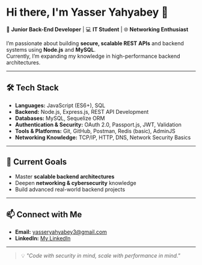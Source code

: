 # Hi there, I'm Yasser Yahyabey 👋  

🚀 **Junior Back-End Developer** | 💻 **IT Student** | 🌐 **Networking Enthusiast**  

I’m passionate about building **secure, scalable REST APIs** and backend systems using **Node.js** and **MySQL**.  
Currently, I’m expanding my knowledge in high-performance backend architectures.  

---

## 🛠 Tech Stack
- **Languages:** JavaScript (ES6+), SQL  
- **Backend:** Node.js, Express.js, REST API Development  
- **Databases:** MySQL, Sequelize ORM  
- **Authentication & Security:** OAuth 2.0, Passport.js, JWT, Validation 
- **Tools & Platforms:** Git, GitHub, Postman, Redis (basic), AdminJS  
- **Networking Knowledge:** TCP/IP, HTTP, DNS, Network Security Basics  

---

## 🎯 Current Goals
- Master **scalable backend architectures**  
- Deepen **networking & cybersecurity** knowledge  
- Build advanced real-world backend projects  

---

## 📫 Connect with Me
- **Email:** yasseryahyabey3@gmail.com  
- **LinkedIn:** [My LinkedIn](https://www.linkedin.com/in/yasser-yahyabey-637617255/)


---

> 💡 *"Code with security in mind, scale with performance in mind."*

